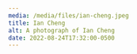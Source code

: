 ```yaml
---
media: /media/files/ian-cheng.jpeg
title: Ian Cheng
alt: A photograph of Ian Cheng
date: 2022-08-24T17:32:00-0500
---
```

